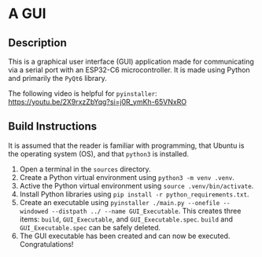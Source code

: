 # A GUI

## Description

This is a graphical user interface (GUI) application made for communicating via a serial port with an ESP32-C6 microcontroller. It is made using Python and primarily the `PyQt6` library.

The following video is helpful for `pyinstaller`: https://youtu.be/2X9rxzZbYqg?si=j0R_ymKh-65VNxRO

## Build Instructions

It is assumed that the reader is familiar with programming, that Ubuntu is the operating system (OS), and that `python3` is installed.

1. Open a terminal in the `sources` directory.
2. Create a Python virtual environment using `python3 -m venv .venv`.
3. Active the Python virtual environment using `source .venv/bin/activate`.
4. Install Python libraries using `pip install -r python_requirements.txt`.
5. Create an executable using `pyinstaller ./main.py --onefile --windowed --distpath ../ --name GUI_Executable`. This creates three items: `build`, `GUI_Executable`, and `GUI_Executable.spec`. `build` and `GUI_Executable.spec` can be safely deleted.
6. The GUI executable has been created and can now be executed. Congratulations!

